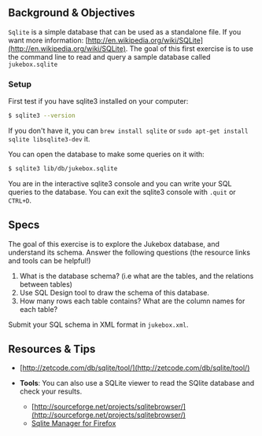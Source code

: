 ## Background & Objectives

`Sqlite` is a simple database that can be used as a standalone file. If you want more information: [http://en.wikipedia.org/wiki/SQLite](http://en.wikipedia.org/wiki/SQLite). The goal of this first exercise is to use the command line to read and query a sample database called `jukebox.sqlite`


### Setup

First test if you have sqlite3 installed on your computer:

```bash
$ sqlite3 --version
```

If you don't have it, you can `brew install sqlite` or `sudo apt-get install sqlite libsqlite3-dev` it.

You can open the database to make some queries on it with:

```bash
$ sqlite3 lib/db/jukebox.sqlite
```

You are in the interactive sqlite3 console and you can write your SQL queries to the database.
You can exit the sqlite3 console with `.quit` or `CTRL+D`.

## Specs

The goal of this exercise is to explore the Jukebox database, and understand its schema.
Answer the following questions (the resource links and tools can be helpful!)


1. What is the database schema? (i.e what are the tables, and the relations between tables)
2. Use SQL Design tool to draw the schema of this database.
3. How many rows each table contains? What are the column names for each table?

Submit your SQL schema in XML format in `jukebox.xml`.

## Resources & Tips

- [http://zetcode.com/db/sqlite/tool/](http://zetcode.com/db/sqlite/tool/)

- **Tools**: You can also use a SQLite viewer to read the SQlite database and check your results.
  - [http://sourceforge.net/projects/sqlitebrowser/](http://sourceforge.net/projects/sqlitebrowser/)
  - [Sqlite Manager for Firefox](https://addons.mozilla.org/en-US/firefox/addon/sqlite-manager/)

